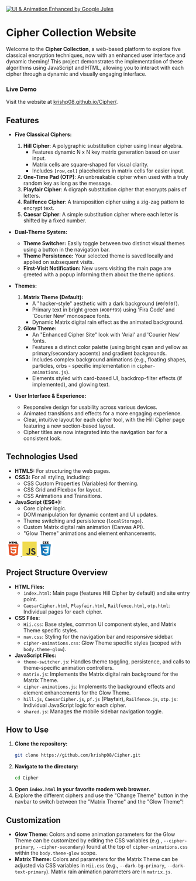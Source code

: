 [![UI & Animation Enhanced by Google Jules](https://img.shields.io/badge/UI%20%26%20Animation%20Enhanced%20by-Google%20Jules-blue.svg)](https://github.com/krishp08/Cipher/)

# Cipher Collection Website

Welcome to the **Cipher Collection**, a web-based platform to explore five classical encryption techniques, now with an enhanced user interface and dynamic theming! This project demonstrates the implementation of these algorithms using JavaScript and HTML, allowing you to interact with each cipher through a dynamic and visually engaging interface.

### Live Demo
Visit the website at [krishp08.github.io/Cipher/](https://krishp08.github.io/Cipher/).

## Features

*   **Five Classical Ciphers:**
    1.  **Hill Cipher**: A polygraphic substitution cipher using linear algebra.
        *   Features dynamic N x N key matrix generation based on user input.
        *   Matrix cells are square-shaped for visual clarity.
        *   Includes `[row,col]` placeholders in matrix cells for easier input.
    2.  **One-Time Pad (OTP)**: An unbreakable cipher when used with a truly random key as long as the message.
    3.  **Playfair Cipher**: A digraph substitution cipher that encrypts pairs of letters.
    4.  **Railfence Cipher**: A transposition cipher using a zig-zag pattern to encrypt text.
    5.  **Caesar Cipher**: A simple substitution cipher where each letter is shifted by a fixed number.

*   **Dual-Theme System:**
    *   **Theme Switcher:** Easily toggle between two distinct visual themes using a button in the navigation bar.
    *   **Theme Persistence:** Your selected theme is saved locally and applied on subsequent visits.
    *   **First-Visit Notification:** New users visiting the main page are greeted with a popup informing them about the theme options.

*   **Themes:**
    1.  **Matrix Theme (Default):**
        *   A "hacker-style" aesthetic with a dark background (`#0f0f0f`).
        *   Primary text in bright green (`#00ff99`) using 'Fira Code' and 'Courier New' monospace fonts.
        *   Dynamic Matrix digital rain effect as the animated background.
    2.  **Glow Theme:**
        *   An "Enhanced Cipher Site" look with 'Arial' and 'Courier New' fonts.
        *   Features a distinct color palette (using bright cyan and yellow as primary/secondary accents) and gradient backgrounds.
        *   Includes complex background animations (e.g., floating shapes, particles, orbs - specific implementation in `cipher-animations.js`).
        *   Elements styled with card-based UI, backdrop-filter effects (if implemented), and glowing text.

*   **User Interface & Experience:**
    *   Responsive design for usability across various devices.
    *   Animated transitions and effects for a more engaging experience.
    *   Clear, intuitive layout for each cipher tool, with the Hill Cipher page featuring a new section-based layout.
    *   Cipher titles are now integrated into the navigation bar for a consistent look.

## Technologies Used

*   **HTML5:** For structuring the web pages.
*   **CSS3:** For all styling, including:
    *   CSS Custom Properties (Variables) for theming.
    *   CSS Grid and Flexbox for layout.
    *   CSS Animations and Transitions.
*   **JavaScript (ES6+):**
    *   Core cipher logic.
    *   DOM manipulation for dynamic content and UI updates.
    *   Theme switching and persistence (`localStorage`).
    *   Custom Matrix digital rain animation (Canvas API).
    *   "Glow Theme" animations and element enhancements.

<a href="https://www.w3.org/html/" target="_blank" rel="noreferrer"> <img src="https://raw.githubusercontent.com/devicons/devicon/master/icons/html5/html5-original-wordmark.svg" alt="html5" width="40" height="40"/> </a> 
<a href="https://developer.mozilla.org/en-US/docs/Web/JavaScript" target="_blank" rel="noreferrer"> <img src="https://raw.githubusercontent.com/devicons/devicon/master/icons/javascript/javascript-original.svg" alt="javascript" width="40" height="40"/> </a>
<a href="https://www.w3.org/css/" target="_blank" rel="noreferrer"> <img src="https://raw.githubusercontent.com/devicons/devicon/master/icons/css3/css3-original-wordmark.svg" alt="css3" width="40" height="40"/> </a>

## Project Structure Overview

*   **HTML Files:**
    *   `index.html`: Main page (features Hill Cipher by default) and site entry point.
    *   `CaesarCipher.html`, `Playfair.html`, `Railfence.html`, `otp.html`: Individual pages for each cipher.
*   **CSS Files:**
    *   `Hii.css`: Base styles, common UI component styles, and Matrix Theme specific styles.
    *   `nav.css`: Styling for the navigation bar and responsive sidebar.
    *   `cipher-animations.css`: Glow Theme specific styles (scoped with `body.theme-glow`).
*   **JavaScript Files:**
    *   `theme-switcher.js`: Handles theme toggling, persistence, and calls to theme-specific animation controllers.
    *   `matrix.js`: Implements the Matrix digital rain background for the Matrix Theme.
    *   `cipher-animations.js`: Implements the background effects and element enhancements for the Glow Theme.
    *   `hill.js`, `CaesarCipher.js`, `pf.js` (Playfair), `Railfence.js`, `otp.js`: Individual JavaScript logic for each cipher.
    *   `shared.js`: Manages the mobile sidebar navigation toggle.

## How to Use

1.  **Clone the repository:**
    ```bash
    git clone https://github.com/krishp08/Cipher.git
    ```
2.  **Navigate to the directory:**
    ```bash
    cd Cipher
    ```
3.  **Open `index.html` in your favorite modern web browser.**
4.  Explore the different ciphers and use the "Change Theme" button in the navbar to switch between the "Matrix Theme" and the "Glow Theme"!

## Customization

*   **Glow Theme:** Colors and some animation parameters for the Glow Theme can be customized by editing the CSS variables (e.g., `--cipher-primary`, `--cipher-secondary`) found at the top of `cipher-animations.css` within the `body.theme-glow` scope.
*   **Matrix Theme:** Colors and parameters for the Matrix Theme can be adjusted via CSS variables in `Hii.css` (e.g., `--dark-bg-primary`, `--dark-text-primary`). Matrix rain animation parameters are in `matrix.js`.
